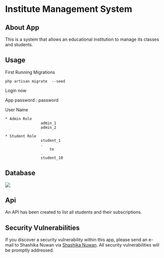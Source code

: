 ## <h1> Institute Management System </h1>

## About App

This is a system that allows an educational institution to manage its classes and students.

## Usage

First Running Migrations

    php artisan migrate  --seed

Login now

App password : password

User Name

    * Admin Role   
                    admin_1
                    admin_2

    * Student Role 
                    student_1
                    .
                        to
                    .
                    student_10

## Database

<img src="https://embed.creately.com/NzPpQ6Cr6hZ?type=svg">

## Api

An API has been created to list all students and their subscriptions.

## Security Vulnerabilities

If you discover a security vulnerability within this app, please send an e-mail to Shashika Nuwan via [Shashika Nuwan](mailto:kumararanaweera1999@gmail.com). All security vulnerabilities will be promptly addressed.
